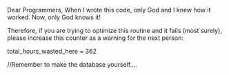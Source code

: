 Dear Programmers, When I wrote this code, only God and I knew how it worked. Now, only God knows it!

Therefore, if you are trying to optimize this routine and it fails (most surely), please increase this counter as a warning for the next person:

total_hours_wasted_here = 362

//Remember to make the database yourself....
